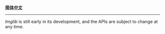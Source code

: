 
[**简体中文**](APIs.md)

------

*Imglib* is still early in its development, and the APIs are subject to change at any time.
